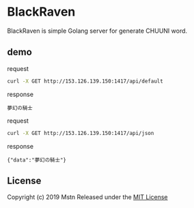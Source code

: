 # BlackRaven

BlackRaven is simple Golang server for generate CHUUNI word.

## demo
request
```bash
curl -X GET http://153.126.139.150:1417/api/default
```
response
```text
夢幻の騎士
```

request
```bash
curl -X GET http://153.126.139.150:1417/api/json
```
response
```text
{"data":"夢幻の騎士"}
```

## License
Copyright (c) 2019 Mstn
Released under the [MIT License](https://opensource.org/licenses/mit-license.php)
